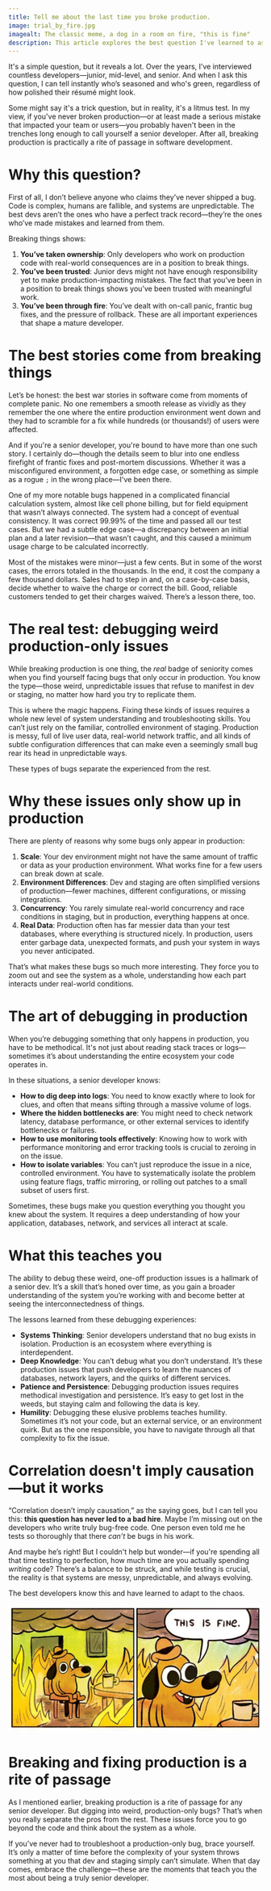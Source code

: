 ```yaml
---
title: Tell me about the last time you broke production.
image: trial_by_fire.jpg
imagealt: The classic meme, a dog in a room on fire, "this is fine"
description: This article explores the best question I've learned to ask when interviewing software engineers.
---
```


It's a simple question, but it reveals a lot. Over the years, I’ve interviewed countless developers—junior, mid-level, and senior. And when I ask this question, I can tell instantly who’s seasoned and who's green, regardless of how polished their résumé might look.

Some might say it's a trick question, but in reality, it's a litmus test. In my view, if you've never broken production—or at least made a serious mistake that impacted your team or users—you probably haven't been in the trenches long enough to call yourself a senior developer. After all, breaking production is practically a rite of passage in software development.

# Why this question?

First of all, I don’t believe anyone who claims they’ve never shipped a bug. Code is complex, humans are fallible, and systems are unpredictable. The best devs aren’t the ones who have a perfect track record—they’re the ones who’ve made mistakes and learned from them.

Breaking things shows:

1. **You’ve taken ownership**: Only developers who work on production code with real-world consequences are in a position to break things.
2. **You’ve been trusted**: Junior devs might not have enough responsibility yet to make production-impacting mistakes. The fact that you’ve been in a position to break things shows you’ve been trusted with meaningful work.
3. **You’ve been through fire**: You’ve dealt with on-call panic, frantic bug fixes, and the pressure of rollback. These are all important experiences that shape a mature developer.

# The best stories come from breaking things

Let’s be honest: the best war stories in software come from moments of complete panic. No one remembers a smooth release as vividly as they remember the one where the entire production environment went down and they had to scramble for a fix while hundreds (or thousands!) of users were affected.

And if you're a senior developer, you're bound to have more than one such story. I certainly do—though the details seem to blur into one endless firefight of frantic fixes and post-mortem discussions. Whether it was a misconfigured environment, a forgotten edge case, or something as simple as a rogue `;` in the wrong place—I've been there.

One of my more notable bugs happened in a complicated financial calculation system, almost like cell phone billing, but for field equipment that wasn’t always connected. The system had a concept of eventual consistency. It was correct 99.99% of the time and passed all our test cases. But we had a subtle edge case—a discrepancy between an initial plan and a later revision—that wasn’t caught, and this caused a minimum usage charge to be calculated incorrectly.

Most of the mistakes were minor—just a few cents. But in some of the worst cases, the errors totaled in the thousands. In the end, it cost the company a few thousand dollars. Sales had to step in and, on a case-by-case basis, decide whether to waive the charge or correct the bill. Good, reliable customers tended to get their charges waived. There’s a lesson there, too.

# The real test: debugging weird production-only issues

While breaking production is one thing, the *real* badge of seniority comes when you find yourself facing bugs that only occur in production. You know the type—those weird, unpredictable issues that refuse to manifest in dev or staging, no matter how hard you try to replicate them.

This is where the magic happens. Fixing these kinds of issues requires a whole new level of system understanding and troubleshooting skills. You can’t just rely on the familiar, controlled environment of staging. Production is messy, full of live user data, real-world network traffic, and all kinds of subtle configuration differences that can make even a seemingly small bug rear its head in unpredictable ways.

These types of bugs separate the experienced from the rest.

# Why these issues only show up in production

There are plenty of reasons why some bugs only appear in production:

1. **Scale**: Your dev environment might not have the same amount of traffic or data as your production environment. What works fine for a few users can break down at scale.
2. **Environment Differences**: Dev and staging are often simplified versions of production—fewer machines, different configurations, or missing integrations.
3. **Concurrency**: You rarely simulate real-world concurrency and race conditions in staging, but in production, everything happens at once.
4. **Real Data**: Production often has far messier data than your test databases, where everything is structured nicely. In production, users enter garbage data, unexpected formats, and push your system in ways you never anticipated.

That’s what makes these bugs so much more interesting. They force you to zoom out and see the system as a whole, understanding how each part interacts under real-world conditions.

# The art of debugging in production

When you’re debugging something that only happens in production, you have to be methodical. It's not just about reading stack traces or logs—sometimes it’s about understanding the entire ecosystem your code operates in.

In these situations, a senior developer knows:

* **How to dig deep into logs**: You need to know exactly where to look for clues, and often that means sifting through a massive volume of logs.
* **Where the hidden bottlenecks are**: You might need to check network latency, database performance, or other external services to identify bottlenecks or failures.
* **How to use monitoring tools effectively**: Knowing how to work with performance monitoring and error tracking tools is crucial to zeroing in on the issue.
* **How to isolate variables**: You can’t just reproduce the issue in a nice, controlled environment. You have to systematically isolate the problem using feature flags, traffic mirroring, or rolling out patches to a small subset of users first.

Sometimes, these bugs make you question everything you thought you knew about the system. It requires a deep understanding of how your application, databases, network, and services all interact at scale.

# What this teaches you

The ability to debug these weird, one-off production issues is a hallmark of a senior dev. It’s a skill that’s honed over time, as you gain a broader understanding of the system you’re working with and become better at seeing the interconnectedness of things.

The lessons learned from these debugging experiences:

* **Systems Thinking**: Senior developers understand that no bug exists in isolation. Production is an ecosystem where everything is interdependent.
* **Deep Knowledge**: You can’t debug what you don’t understand. It’s these production issues that push developers to learn the nuances of databases, network layers, and the quirks of different services.
* **Patience and Persistence**: Debugging production issues requires methodical investigation and persistence. It’s easy to get lost in the weeds, but staying calm and following the data is key.
* **Humility**: Debugging these elusive problems teaches humility. Sometimes it’s not your code, but an external service, or an environment quirk. But as the one responsible, you have to navigate through all that complexity to fix the issue.

# Correlation doesn't imply causation—but it works

“Correlation doesn’t imply causation,” as the saying goes, but I can tell you this: **this question has never led to a bad hire**. Maybe I’m missing out on the developers who write truly bug-free code. One person even told me he tests so thoroughly that there *can’t* be bugs in his work.

And maybe he’s right! But I couldn't help but wonder—if you're spending all that time testing to perfection, how much time are you actually spending *writing* code? There’s a balance to be struck, and while testing is crucial, the reality is that systems are messy, unpredictable, and always evolving.

The best developers know this and have learned to adapt to the chaos.

![This is fine.](/images/trial_by_fire.jpg "This is fine.")

# Breaking and fixing production is a rite of passage

As I mentioned earlier, breaking production is a rite of passage for any senior developer. But digging into weird, production-only bugs? That’s when you really separate the pros from the rest. These issues force you to go beyond the code and think about the system as a whole.

If you’ve never had to troubleshoot a production-only bug, brace yourself. It’s only a matter of time before the complexity of your system throws something at you that dev and staging simply can’t simulate. When that day comes, embrace the challenge—these are the moments that teach you the most about being a truly senior developer.
